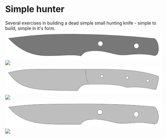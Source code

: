 # Simple hunter
Several exercises in building a dead simple small hunting knife - simple to build, simple in it's form.
![](simple_hunter_mk2.svg)
![](preview.svg)
![](simple_hunter_mk1.svg)
![](preview.svg)
![](simple_hunter_mk3.svg)
![](preview.svg)
